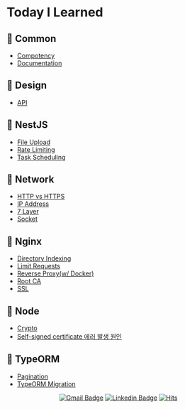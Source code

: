 # Today I Learned

## 📖 Common

- [Compotency](/%08Common/competency.md)
- [Documentation](/%08Common/documentation.md)

## 📖 Design

- [API](/Design/api.md)

## 📖 NestJS

- [File Upload](/NestJS/file-upload.md)
- [Rate Limiting](/NestJS/rate-limiting.md)
- [Task Scheduling](/NestJS/task-scheduling.md)

## 📖 Network

- [HTTP vs HTTPS](/Network/http-vs-https.md)
- [IP Address](/Network/ip-address.md)
- [7 Layer](/Network/7-layer.md)
- [Socket](/Network/socket.md)

## 📖 Nginx

- [Directory Indexing](/Nginx/directory-indexing.md)
- [Limit Requests](/Nginx/limit-req.md)
- [Reverse Proxy(w/ Docker)](/Nginx/nginx-with-docker.md)
- [Root CA](/Nginx/root-ca.md)
- [SSL](/Nginx/ssl.md)

## 📖 Node

- [Crypto](/Node/crypto.md)
- [Self-signed certificate 에러 발생 원인](/Node/self-signed-certificate-exception.md)

## 📖 TypeORM

- [Pagination](/TypeORM/pagination.md)
- [TypeORM Migration](/TypeORM/typeorm-migration.md)

<div align="center">

[![Gmail Badge](https://img.shields.io/badge/Gmail-d14836?style=flat-square&logo=Gmail&logoColor=white&link=mailto:snugyun01@gmail.com)](mailto:tldn48@gmail.com) [![Linkedin Badge](https://img.shields.io/badge/-LinkedIn-blue?style=flat-square&logo=Linkedin&logoColor=white&link=https://www.linkedin.com/in/seong-yun-byeon-8183a8113/)](https://www.linkedin.com/in/siwoo-hwang-3a2a74230/) [![Hits](https://hits.seeyoufarm.com/api/count/incr/badge.svg?url=https%3A%2F%2Fgithub.com%2Fsiwoo-h%2FTIL&count_bg=%2379C83D&title_bg=%23555555&icon=ghostery.svg&icon_color=%23E7E7E7&title=hits&edge_flat=false)](https://hits.seeyoufarm.com)

</div>
